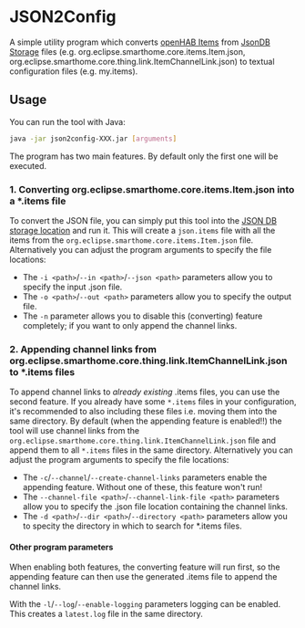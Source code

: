 # JSON2Config
 
A simple utility program which converts [openHAB Items](https://www.openhab.org/docs/configuration/items.html) from [JsonDB Storage](https://www.openhab.org/docs/administration/jsondb.html) files (e.g. org.eclipse.smarthome.core.items.Item.json, org.eclipse.smarthome.core.thing.link.ItemChannelLink.json) to textual configuration files (e.g. my.items).



## Usage

You can run the tool with Java:
```bash
java -jar json2config-XXX.jar [arguments]
```
The program has two main features. By default only the first one will be executed.


### 1. Converting org.eclipse.smarthome.core.items.Item.json into a *.items file

To convert the JSON file, you can simply put this tool into the [JSON DB storage location](https://www.openhab.org/docs/administration/jsondb.html#storage-location) and run it. This will create a `json.items` file with all the items from the `org.eclipse.smarthome.core.items.Item.json` file.
Alternatively you can adjust the program arguments to specify the file locations:
- The `-i <path>`/`--in <path>`/`--json <path>` parameters allow you to specify the input .json file.
- The `-o <path>`/`--out <path>` parameters allow you to specify the output file.
- The `-n` parameter allows you to disable this (converting) feature completely; if you want to only append the channel links.

### 2. Appending channel links from org.eclipse.smarthome.core.thing.link.ItemChannelLink.json to *.items files

To append channel links to *already existing* .items files, you can use the second feature. If you already have some `*.items` files in your configuration, it's recommended to also including these files i.e. moving them into the same directory. By default (when the appending feature is enabled!!) the tool will use channel links from the `org.eclipse.smarthome.core.thing.link.ItemChannelLink.json` file and append them to all `*.items` files in the same directory.
Alternatively you can adjust the program arguments to specify the file locations:
- The `-c`/`--channel`/`--create-channel-links` parameters enable the appending feature. Without one of these, this feature won't run!
- The `--channel-file <path>`/`--channel-link-file <path>` parameters allow you to specify the .json file location containing the channel links.
- The `-d <path>`/`--dir <path>`/`--directory <path>` parameters allow you to specity the directory in which to search for *.items files.


#### Other program parameters

When enabling both features, the converting feature will run first, so the appending feature can then use the generated .items file to append the channel links.

With the `-l`/`--log`/`--enable-logging` parameters logging can be enabled. This creates a `latest.log` file in the same directory.



